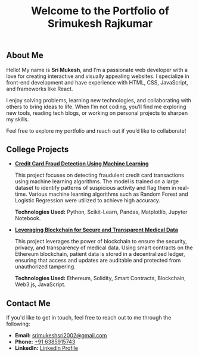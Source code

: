 <header>
    <h1>Welcome to the Portfolio of <strong>Srimukesh Rajkumar</strong></h1>
</header>





<section id="about">
    <h2>About Me</h2>
    <p>Hello! My name is <strong>Sri Mukesh</strong>, and I’m a passionate web developer with a love for creating interactive and visually appealing websites. I specialize in front-end development and have experience with HTML, CSS, JavaScript, and frameworks like React.</p>
    <p>I enjoy solving problems, learning new technologies, and collaborating with others to bring ideas to life. When I’m not coding, you’ll find me exploring new tools, reading tech blogs, or working on personal projects to sharpen my skills.</p>
    <p>Feel free to explore my portfolio and reach out if you’d like to collaborate!</p>
</section>

<section id="projects">
    <h2>College Projects</h2>
    <ul>
        <li>
            <a href="https://github.com/srimukesh/credit-card-detection" target="_blank"><strong>Credit Card Fraud Detection Using Machine Learning</strong></a>
            <p>This project focuses on detecting fraudulent credit card transactions using machine learning algorithms. The model is trained on a large dataset to identify patterns of suspicious activity and flag them in real-time. Various machine learning algorithms such as Random Forest and Logistic Regression were utilized to achieve high accuracy.</p>
            <p><strong>Technologies Used:</strong> Python, Scikit-Learn, Pandas, Matplotlib, Jupyter Notebook.</p>
        </li>
        <li>
            <a href="https://github.com/srimukesh/blockchain-medical-data" target="_blank"><strong>Leveraging Blockchain for Secure and Transparent Medical Data</strong></a>
            <p>This project leverages the power of blockchain to ensure the security, privacy, and transparency of medical data. Using smart contracts on the Ethereum blockchain, patient data is stored in a decentralized ledger, ensuring that access and updates are auditable and protected from unauthorized tampering.</p>
            <p><strong>Technologies Used:</strong> Ethereum, Solidity, Smart Contracts, Blockchain, Web3.js, JavaScript.</p>
        </li>
    </ul>
</section>
<section id="contact">
    <h2>Contact Me</h2>
    <p>If you'd like to get in touch, feel free to reach out to me through the following:</p>
    <ul>
        <li><strong>Email:</strong> <a href="mailto:srimukeshsri2002@gmail.com">srimukeshsri2002@gmail.com</a></li>
        <li><strong>Phone:</strong> <a href="tel:+916385915743">+91 6385915743</a></li>
        <li><strong>LinkedIn:</strong> <a href="https://www.linkedin.com/in/srimukesh" target="_blank">LinkedIn Profile</a></li>
    </ul>
</section>
